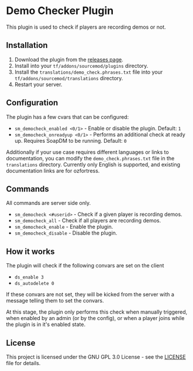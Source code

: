 # Demo Checker Plugin

This plugin is used to check if players are recording demos or not.

## Installation

1. Download the plugin from the [releases page](https://github.com/ozfortres/demo-check-plugin/releases).
2. Install into your `tf/addons/sourcemod/plugins` directory.
3. Install the `translations/demo_check.phrases.txt` file into your `tf/addons/sourcemod/translations` directory.
4. Restart your server.

## Configuration

The plugin has a few cvars that can be configured:

- `sm_democheck_enabled <0/1>` - Enable or disable the plugin. Default: `1`
- `sm_democheck_onreadyup <0/1>` - Performs an additional check at ready up. Requires SoapDM to be running. Default: `0`

Additionally if your use case requires different languages or links to documentation, you can modify the `demo_check.phrases.txt` file in the `translations` directory. Currently only English is supported, and existing documentation links are for ozfortress.

## Commands

All commands are server side only.

- `sm_democheck <#userid>` - Check if a given player is recording demos.
- `sm_democheck_all` - Check if all players are recording demos.
- `sm_democheck_enable` - Enable the plugin.
- `sm_democheck_disable` - Disable the plugin.

## How it works

The plugin will check if the following convars are set on the client

- `ds_enable 3`
- `ds_autodelete 0`

If these convars are not set, they will be kicked from the server with a message telling them to set the convars.

At this stage, the plugin only performs this check when manually triggered, when enabled by an admin (or by the config), or when a player joins while the plugin is in it's enabled state.

## License

This project is licensed under the GNU GPL 3.0 License - see the [LICENSE](LICENSE) file for details.
